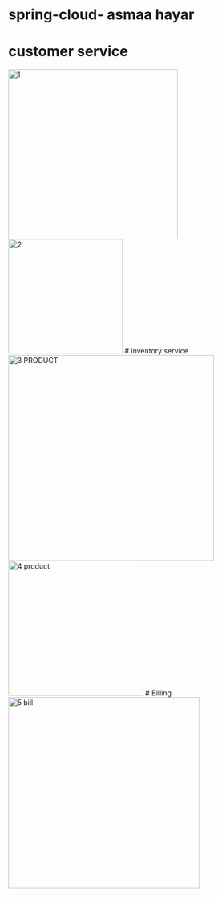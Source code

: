 # spring-cloud- asmaa hayar
# customer service
<img width="338" alt="1" src="https://user-images.githubusercontent.com/101927853/206234986-d70641cf-1e89-406a-9cce-046fe8f7bce2.png">
<img width="228" alt="2" src="https://user-images.githubusercontent.com/101927853/206235343-eb8b3513-c9c0-4559-8554-c9fd4316382a.png">
# inventory service
<img width="410" alt="3 PRODUCT" src="https://user-images.githubusercontent.com/101927853/206235416-290b7acf-691a-4db2-abaf-b06c03d490f4.png">
<img width="269" alt="4 product" src="https://user-images.githubusercontent.com/101927853/206235485-1f0a6126-2508-47a6-b09b-da0b568b5208.png">
# Billing 
<img width="381" alt="5 bill" src="https://user-images.githubusercontent.com/101927853/206235601-571a3c6f-4f83-42fd-bcce-bf8b28a8cb88.png">
